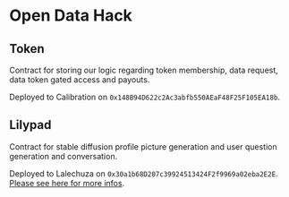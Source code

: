 # Open Data Hack

## Token

Contract for storing our logic regarding token membership, data request, data token gated access and payouts.

Deployed to Calibration on `0x148B94D622c2Ac3abfb550AEaF48F25F105EA18b`.

## Lilypad

Contract for stable diffusion profile picture generation and user question generation and conversation.

Deployed to Lalechuza on `0x30a1b68D207c39924513424F2f9969a02eba2E2E`. [Please see here for more infos](./Lilypad/README.md).
